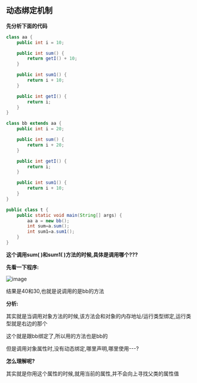 ## 动态绑定机制

**先分析下面的代码**

```java
class aa {
    public int i = 10;

    public int sum() {
        return getI() + 10;
    }

    public int sum1() {
        return i + 10;
    }

    public int getI() {
        return i;
    }
}

class bb extends aa {
    public int i = 20;

    public int sum() {
        return i + 20;
    }

    public int getI() {
        return i;
    }

    public int sum1() {
        return i + 10;
    }
}

public class t {
    public static void main(String[] args) {
        aa a = new bb();
        int sum=a.sum();
        int sum1=a.sum1();
    }
}
```

**这个调用sum( )和sum1( )方法的时候,具体是调用哪个???**

**先看一下程序:**



![image](https://user-images.githubusercontent.com/62934005/127858571-0ab4b742-c668-4ee3-8aa7-2f7a112035de.png)



结果是40和30,也就是说调用的是bb的方法



**分析:**

其实就是当调用对象方法的时候,该方法会和对象的内存地址/运行类型绑定,运行类型就是右边的那个

这个就是跟bb绑定了,所以用的方法也是bb的

但是调用对象属性时,没有动态绑定,哪里声明,哪里使用---?

**怎么理解呢?**

其实就是你用这个属性的时候,就用当前的属性,并不会向上寻找父类的属性值

